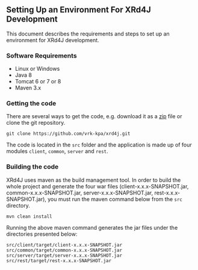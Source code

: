 ## Setting Up an Environment For XRd4J Development

This document describes the requirements and steps to set up an environment for XRd4J development.

### Software Requirements

* Linux or Windows
* Java 8
* Tomcat 6 or 7 or 8
* Maven 3.x

### Getting the code

There are several ways to get the code, e.g. download it as a [zip](https://github.com/vrk-kpa/xrd4j/archive/master.zip) file or clone the git repository.

```
git clone https://github.com/vrk-kpa/xrd4j.git
```

The code is located in the `src` folder and the application is made up of four modules `client`, `common`, `server` and `rest`.

### Building the code

XRd4J uses maven as the build management tool. In order to build the whole project and generate the four war files (client-x.x.x-SNAPSHOT.jar, common-x.x.x-SNAPSHOT.jar, server-x.x.x-SNAPSHOT.jar, rest-x.x.x-SNAPSHOT.jar), you must run the maven command below from the `src` directory.

```
mvn clean install
```

Running the above maven command generates the jar files under the directories presented below:

```
src/client/target/client-x.x.x-SNAPSHOT.jar
src/common/target/common-x.x.x-SNAPSHOT.jar
src/server/target/server-x.x.x-SNAPSHOT.jar
src/rest/target/rest-x.x.x-SNAPSHOT.jar
```

